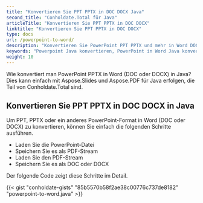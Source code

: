 ```yaml
---
title: "Konvertieren Sie PPT PPTX in DOC DOCX Java"
second_title: "Conholdate.Total für Java"
articleTitle: "Konvertieren Sie PPT PPTX in DOC DOCX"
linktitle: "Konvertieren Sie PPT PPTX in DOC DOCX"
type: docs
url: /powerpoint-to-word/
description: "Konvertieren Sie PowerPoint PPT PPTX und mehr in Word DOC DOCX-Dateiformate in Java."
keywords: "Powerpoint Java konvertieren, PowerPoint in Word Java konvertieren, pptx in docx Java konvertieren, ppt in doc Java konvertieren, Java ppt pptx konvertieren, ppt in docx Java, pptx in docx Eclipse Java, Java-Konverter für ppt, Java-Konverter für pptx, pptx in Wort Java, Folien zu docx-Seiten"
weight: 10
---
```


Wie konvertiert man PowerPoint PPTX in Word (DOC oder DOCX) in Java? Dies kann einfach mit Aspose.Slides und Aspose.PDF für Java erfolgen, die Teil von Conholdate.Total sind.

## **Konvertieren Sie PPT PPTX in DOC DOCX in Java**
Um PPT, PPTX oder ein anderes PowerPoint-Format in Word (DOC oder DOCX) zu konvertieren, können Sie einfach die folgenden Schritte ausführen.

- Laden Sie die PowerPoint-Datei
- Speichern Sie es als PDF-Stream
- Laden Sie den PDF-Stream
- Speichern Sie es als DOC oder DOCX

Der folgende Code zeigt diese Schritte im Detail.

{{< gist "conholdate-gists" "85b5570b58f2ae38c00776c737de8182" "powerpoint-to-word.java" >}}

